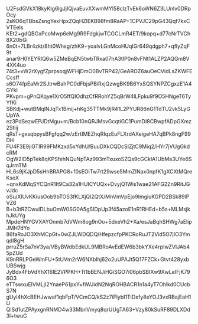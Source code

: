 U2FsdGVkX18kyKIg6lgJjIQjvaEuvXXwmMYl58clzTvEk6oWN6Z3LUnIv0DRpOcy
2sKO6qTBbsZsngYexHpxZQqHZlEKB98fm8RaAP+1CPVJC29pG43Qqf7kxCVTEeIs
KEt2+gdQBGxPcoMwp6eMg9R9FdgkjwTCGCLmR4ET/9kopq+d77cNrTVCh8X20bGi
6n0t+7LBr4zkt/8ht0Whsg/zhK9+yoalvLGnMcoHUqIGr649qdgph7+qflyZqF9t
anar9H0YEYRIQ6w5ZMeBqEN5twbTRxa07hA3tIP0n8vFNt1ALZP2AQGm8V4XK4uo
74t3+vW2rXygfZprpsoqjWFHjDmO0BvTRP42/GeAROZ6auOeCVidLsZKWFECcsff
s6O74fpEaMr2SJtrwBahPC0dFbjsPBiRxjQzwgBK9B6YxSQSYNPZCgxzE1A4GYkI
PKvpm+gPnQKqye1XrO5ffQIOdhzCfRRohYZ5qBrW4lLFpku9f9O5HNgeT6TyYfKi
SBKdj+wutBMqlNJqTx1Bmij+hKg35TTMk9jR41L2PYUR86nG1TdTU2vk5LyGUpYA
ez3PdSezwEPJDtMgu+m/Bcb10nQRJMsvGcqtiGC1PumDI8CBwpfADpGXmz2Stiij
qRsT+gxsqbpysBFgfqq2w/zErtIMEZhqRIqzEuFLXrdAXeigeHA7qBPk8ngF99DH
FU4F3E9jiGTIR99FMKzxd5xYdhU/BuuDXkCQDcSIZjtC9Miq2/HYr7jVUgGkdcRM
OgW2ID5pTek8qKPSfehNQuNpTAz993mTxuxoSZQs9cGCklA1UbMa3UYe6SqJrmTM
HL6s9jKJpD5sHhBRAPG8+f0sEOiTw7rt29wse5MmZINax0npfK1gXCXtMQreKsoX
+qnxKdMqSYCQnR1It9Ca32a1HUICYUQx+DvyjQ1Wis1wae21AFG2Zn9RitJGvJdc
oSu/XlUvKKiusOob9bTOS3fKLXjQl2QtX/MnVmVpEjo9ImgiuKGPD2BSk89lPVZ6
B+b3tRZCwulDLbuOmW0SG0A5gSIDpUp3f45azoE1nR1RHEd+b5s+MLMsjkhJkUYg
MpdeHNYGVXAYOnmb7dVWm8og9nOo+5dxeVh2+Xa/esJaBqhSHWg7aElipJMH7dYo
86faRoJO3XhMCpGt+0wZJLWDQDQ/HfepzcfpPKCRoRuJT2Vid5O7jIO3Ymqdl8gH
prruZ5rSa7nV3ya/VByBWdbEdkUL9MBRoAvEdEW6b3bkYXe4rpIwZVIJAb45pZUd
K9nRRLPGeWmFU+5tUVm2rW6NXbIhj62o2uUPAJt5Q17FZCk+Gtvt428yxbUBSwjg
JyBdx4FbVdYhX16IE2VPPKH+Tt1bBENJiHGiSGO7i06pbSBIXw9XwLeIFjK796O3
eTTswxuEIVMLjI2YnaeP61pxY+fiWJidN2NqROHBACR1n1a4yT7Ohlkd0CUcbS7N
gUyl4hXcBEHJwwaf1qbFpT/VCmCQ/kS2z7iFlybI1TiDxfy8eYOJ3vxRBajEaH1U
QISd1utZPAyxgnRNMD4w33MbnVmyq8qrUUgTA63+Vzy80kSuRF89DLXDd3l+twuG

